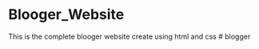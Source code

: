 # Blooger_Website
This is the complete blooger website create using html and css
#   b l o g g e r  
 